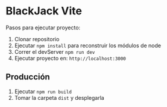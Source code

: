 # BlackJack Vite

Pasos para ejecutar proyecto:

1. Clonar repositorio
2. Ejecutar ```npm install``` para reconstruir los módulos de node
3. Correr el devServer ```npm run dev```
4. Ejecutar proyecto en:  ```http://localhost:3000```

## Producción

1. Ejecutar ```npm run build```
2. Tomar la carpeta ```dist``` y desplegarla